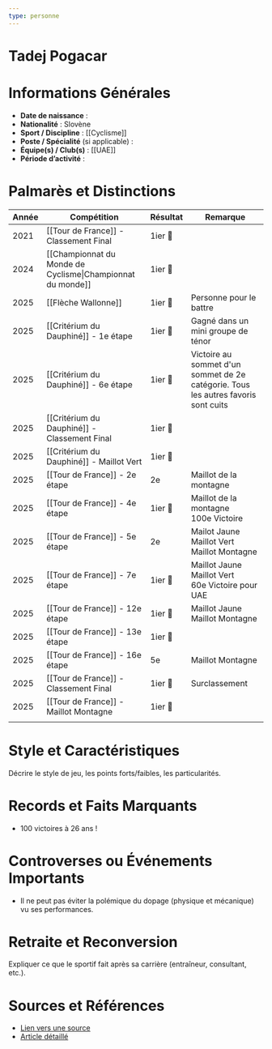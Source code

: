 ```yaml
---
type: personne
---
```


# Tadej Pogacar

# Informations Générales
- **Date de naissance** :  
- **Nationalité** : Slovène
- **Sport / Discipline** : [[Cyclisme]]
- **Poste / Spécialité** (si applicable) :  
- **Équipe(s) / Club(s)** :  [[UAE]]
- **Période d’activité** :  

# Palmarès et Distinctions
| Année | Compétition                                                | Résultat | Remarque                                                                           |
| ----- | ---------------------------------------------------------- | -------- | ---------------------------------------------------------------------------------- |
| 2021  | [[Tour de France]] - Classement Final                      | 1ier 🥇  |                                                                                    |
| 2024  | [[Championnat du Monde de Cyclisme\|Championnat du monde]] | 1ier 🥇  |                                                                                    |
| 2025  | [[Flèche Wallonne]]                                        | 1ier 🥇  | Personne pour le battre                                                            |
| 2025  | [[Critérium du Dauphiné]] - 1e étape                       | 1ier 🥇  | Gagné dans un mini groupe de ténor                                                 |
| 2025  | [[Critérium du Dauphiné]] - 6e étape                       | 1ier 🥇  | Victoire au sommet d'un sommet de 2e catégorie. Tous les autres favoris sont cuits |
| 2025  | [[Critérium du Dauphiné]] - Classement Final               | 1ier 🥇  |                                                                                    |
| 2025  | [[Critérium du Dauphiné]] - Maillot Vert                   | 1ier 🥇  |                                                                                    |
| 2025  | [[Tour de France]] - 2e étape                              | 2e       | Maillot de la montagne                                                             |
| 2025  | [[Tour de France]] - 4e étape                              | 1ier 🥇  | Maillot de la montagne<br>100e Victoire                                            |
| 2025  | [[Tour de France]] - 5e étape                              | 2e       | Mailot Jaune<br>Maillot Vert<br>Maillot Montagne                                   |
| 2025  | [[Tour de France]] - 7e étape                              | 1ier 🥇  | Maillot Jaune<br>Maillot Vert<br>60e Victoire pour UAE                             |
| 2025  | [[Tour de France]] - 12e étape                             | 1ier 🥇  | Maillot Jaune<br>Maillot Montagne                                                  |
| 2025  | [[Tour de France]] - 13e étape                             | 1ier 🥇  |                                                                                    |
| 2025  | [[Tour de France]] - 16e étape                             | 5e       | Maillot Montagne                                                                   |
| 2025  | [[Tour de France]] - Classement Final                      | 1ier 🥇  | Surclassement                                                                      |
| 2025  | [[Tour de France]] - Maillot Montagne                      | 1ier 🥇  |                                                                                    |
|       |                                                            |          |                                                                                    |

# Style et Caractéristiques
Décrire le style de jeu, les points forts/faibles, les particularités.

# Records et Faits Marquants
- 100 victoires à 26 ans !

# Controverses ou Événements Importants
- Il ne peut pas éviter la polémique du dopage (physique et mécanique) vu ses performances.

# Retraite et Reconversion
Expliquer ce que le sportif fait après sa carrière (entraîneur, consultant, etc.).

# Sources et Références
- [Lien vers une source](#)
- [Article détaillé](#)
